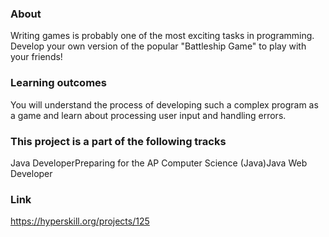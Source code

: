 ### About
Writing games is probably one of the most exciting tasks in programming. Develop your own version of the popular "Battleship Game" to play with your friends!

### Learning outcomes
You will understand the process of developing such a complex program as a game and learn about processing user input and handling errors.

### This project is a part of the following tracks
Java DeveloperPreparing for the AP Computer Science (Java)Java Web Developer

### Link
https://hyperskill.org/projects/125